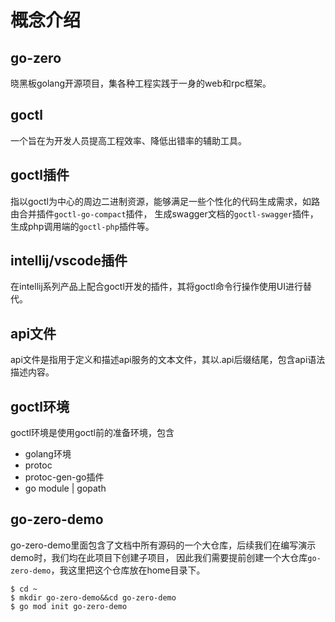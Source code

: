 # 概念介绍

## go-zero
晓黑板golang开源项目，集各种工程实践于一身的web和rpc框架。

## goctl
一个旨在为开发人员提高工程效率、降低出错率的辅助工具。

## goctl插件
指以goctl为中心的周边二进制资源，能够满足一些个性化的代码生成需求，如路由合并插件`goctl-go-compact`插件，
生成swagger文档的`goctl-swagger`插件，生成php调用端的`goctl-php`插件等。

## intellij/vscode插件
在intellij系列产品上配合goctl开发的插件，其将goctl命令行操作使用UI进行替代。

## api文件
api文件是指用于定义和描述api服务的文本文件，其以.api后缀结尾，包含api语法描述内容。

## goctl环境
goctl环境是使用goctl前的准备环境，包含
* golang环境
* protoc
* protoc-gen-go插件
* go module | gopath

## go-zero-demo
go-zero-demo里面包含了文档中所有源码的一个大仓库，后续我们在编写演示demo时，我们均在此项目下创建子项目，
因此我们需要提前创建一个大仓库`go-zero-demo`，我这里把这个仓库放在home目录下。
```shell
$ cd ~
$ mkdir go-zero-demo&&cd go-zero-demo
$ go mod init go-zero-demo
```